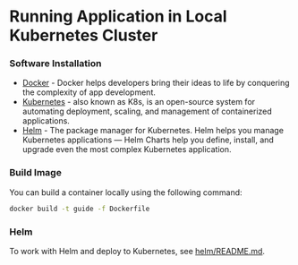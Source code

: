 # Running Application in Local Kubernetes Cluster

### Software Installation

- [Docker](https://www.docker.com/) - Docker helps developers bring their ideas to life by conquering the complexity of app development.
- [Kubernetes](https://kubernetes.io/) - also known as K8s, is an
  open-source system for automating deployment, scaling, and management of containerized applications.
- [Helm](https://helm.sh/) - The package manager for Kubernetes. Helm helps you manage
  Kubernetes applications — Helm Charts help you define, install, and upgrade even the most complex Kubernetes application.

### Build Image

You can build a container locally using the following command:

```bash
docker build -t guide -f Dockerfile
```

### Helm

To work with Helm and deploy to Kubernetes, see [helm/README.md](helm/README.md).
